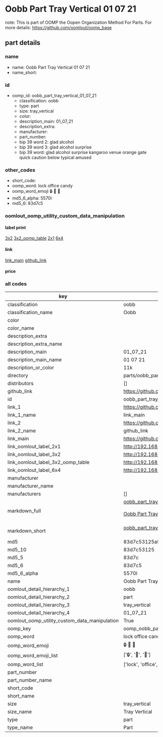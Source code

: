 # Oobb Part Tray Vertical 01 07 21  

note: This is part of OOMP the Oopen Organization Method For Parts. For more details: https://github.com/oomlout/oomp_base

##  part details





### name
* name: Oobb Part Tray Vertical 01 07 21
* name_short: 
### id
* oomp_id: oobb_part_tray_vertical_01_07_21
  * classification: oobb
  * type: part
  * size: tray_vertical
  * color: 
  * description_main: 01_07_21
  * description_extra: 
  * manufacturer: 
  * part_number: 
  * bip 39 word 2: glad alcohol
  * bip 39 word 3: glad alcohol surprise
  * bip 39 word: glad alcohol surprise kangaroo venue orange gate quick caution below typical amused

### other_codes
* short_code: 
* oomp_word: lock office candy
* oomp_word_emoji :lock: :office: :candy:
* md5_6_alpha: 5570l
* md5_6: 83d7c5






### oomlout_oomp_utility_custom_data_manipulation
#### label print
[3x2](http://192.168.1.245:1112/?label=oomp%205570l)
[3x2_oomp_table](http://192.168.1.107:1112/?label=oomp%205570l)
[2x1](http://192.168.1.242:1112/?label=oomp%205570l)
[6x4](http://192.168.1.55:1112/?label=oomp%205570l)    

#### link

[link_main](https://github.com/oomlout/oomlout_oomp_current_version_messy/tree/main/parts/oobb_part_tray_vertical_01_07_21) [github_link](https://github.com/oomlout/oomlout_oomp_part_src/tree/main/parts/oobb_part_tray_vertical_01_07_21)                             

#### price







### all codes 
| key | value |  
| --- | --- |  
| classification | oobb |  
| classification_name | Oobb |  
| color |  |  
| color_name |  |  
| description_extra |  |  
| description_extra_name |  |  
| description_main | 01_07_21 |  
| description_main_name | 01 07 21 |  
| description_or_color | 11k |  
| directory | parts/oobb_part_tray_vertical_01_07_21 |  
| distributors | [] |  
| github_link | https://github.com/oomlout/oomlout_oomp_part_src/tree/main/parts/oobb_part_tray_vertical_01_07_21 |  
| id | oobb_part_tray_vertical_01_07_21 |  
| link_1 | https://github.com/oomlout/oomlout_oomp_current_version_messy/tree/main/parts/oobb_part_tray_vertical_01_07_21 |  
| link_1_name | link_main |  
| link_2 | https://github.com/oomlout/oomlout_oomp_part_src/tree/main/parts/oobb_part_tray_vertical_01_07_21 |  
| link_2_name | github_link |  
| link_main | https://github.com/oomlout/oomlout_oomp_current_version_messy/tree/main/parts/oobb_part_tray_vertical_01_07_21 |  
| link_oomlout_label_2x1 | http://192.168.1.242:1112/?label=oomp%205570l |  
| link_oomlout_label_3x2 | http://192.168.1.245:1112/?label=oomp%205570l |  
| link_oomlout_label_3x2_oomp_table | http://192.168.1.107:1112/?label=oomp%205570l |  
| link_oomlout_label_6x4 | http://192.168.1.55:1112/?label=oomp%205570l |  
| manufacturer |  |  
| manufacturer_name |  |  
| manufacturers | [] |  
| markdown_full | [oobb_part_tray_vertical_01_07_21](https://github.com/oomlout/oomlout_oomp_current_version_messy/tree/main/parts/oobb_part_tray_vertical_01_07_21)<br>[](https://github.com/oomlout/oomlout_oomp_current_version_messy/tree/main/parts/oobb_part_tray_vertical_01_07_21)<br>[Oobb Part Tray Vertical 01 07 21](https://github.com/oomlout/oomlout_oomp_current_version_messy/tree/main/parts/oobb_part_tray_vertical_01_07_21)<br><br> |  
| markdown_short | [oobb_part_tray_vertical_01_07_21](https://github.com/oomlout/oomlout_oomp_current_version_messy/tree/main/parts/oobb_part_tray_vertical_01_07_21)<br><br> |  
| md5 | 83d7c53125afac0a6f793799b4c18314 |  
| md5_10 | 83d7c53125 |  
| md5_5 | 83d7c |  
| md5_6 | 83d7c5 |  
| md5_6_alpha | 5570l |  
| name | Oobb Part Tray Vertical 01 07 21 |  
| oomlout_detail_hierarchy_1 | oobb |  
| oomlout_detail_hierarchy_2 | part |  
| oomlout_detail_hierarchy_3 | tray_vertical |  
| oomlout_detail_hierarchy_4 | 01_07_21 |  
| oomlout_oomp_utility_custom_data_manipulation | True |  
| oomp_key | oomp_oobb_part_tray_vertical_01_07_21 |  
| oomp_word | lock office candy |  
| oomp_word_emoji | :lock: :office: :candy: |  
| oomp_word_emoji_list | [':lock:', ':office:', ':candy:'] |  
| oomp_word_list | ['lock', 'office', 'candy'] |  
| part_number |  |  
| part_number_name |  |  
| short_code |  |  
| short_name |  |  
| size | tray_vertical |  
| size_name | Tray Vertical |  
| type | part |  
| type_name | Part |  
